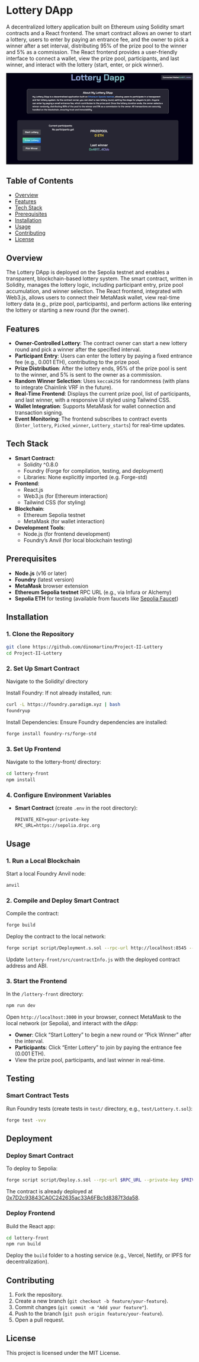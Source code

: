 # Lottery DApp

A decentralized lottery application built on Ethereum using Solidity smart contracts and a React frontend. The smart contract allows an owner to start a lottery, users to enter by paying an entrance fee, and the owner to pick a winner after a set interval, distributing 95% of the prize pool to the winner and 5% as a commission. The React frontend provides a user-friendly interface to connect a wallet, view the prize pool, participants, and last winner, and interact with the lottery (start, enter, or pick winner).

![alt text](<螢幕截圖 2025-06-21 下午5.40.02.png>)

## Table of Contents

- [Overview](#overview)
- [Features](#features)
- [Tech Stack](#tech-stack)
- [Prerequisites](#prerequisites)
- [Installation](#installation)
- [Usage](#usage)
- [Contributing](#contributing)
- [License](#license)

## Overview

The Lottery DApp is deployed on the Sepolia testnet and enables a transparent, blockchain-based lottery system. The smart contract, written in Solidity, manages the lottery logic, including participant entry, prize pool accumulation, and winner selection. The React frontend, integrated with Web3.js, allows users to connect their MetaMask wallet, view real-time lottery data (e.g., prize pool, participants), and perform actions like entering the lottery or starting a new round (for the owner).

## Features

- **Owner-Controlled Lottery**: The contract owner can start a new lottery round and pick a winner after the specified interval.
- **Participant Entry**: Users can enter the lottery by paying a fixed entrance fee (e.g., 0.001 ETH), contributing to the prize pool.
- **Prize Distribution**: After the lottery ends, 95% of the prize pool is sent to the winner, and 5% is sent to the owner as a commission.
- **Random Winner Selection**: Uses `keccak256` for randomness (with plans to integrate Chainlink VRF in the future).
- **Real-Time Frontend**: Displays the current prize pool, list of participants, and last winner, with a responsive UI styled using Tailwind CSS.
- **Wallet Integration**: Supports MetaMask for wallet connection and transaction signing.
- **Event Monitoring**: The frontend subscribes to contract events (`Enter_lottery`, `Picked_winner`, `Lottery_starts`) for real-time updates.

## Tech Stack

- **Smart Contract**:
  - Solidity ^0.8.0
  - Foundry (Forge for compilation, testing, and deployment)
  - Libraries: None explicitly imported (e.g. Forge-std)
- **Frontend**:
  - React.js
  - Web3.js (for Ethereum interaction)
  - Tailwind CSS (for styling)
- **Blockchain**:
  - Ethereum Sepolia testnet
  - MetaMask (for wallet interaction)
- **Development Tools**:
  - Node.js (for frontend development)
  - Foundry’s Anvil (for local blockchain testing)

## Prerequisites

- **Node.js** (v16 or later)
- **Foundry** (latest version)
- **MetaMask** browser extension
- **Ethereum Sepolia testnet** RPC URL (e.g., via Infura or Alchemy)
- **Sepolia ETH** for testing (available from faucets like [Sepolia Faucet](https://sepoliafaucet.com/))

## Installation

### 1. Clone the Repository

```bash
git clone https://github.com/dinomartino/Project-II-Lottery
cd Project-II-Lottery
```

### 2. Set Up Smart Contract

Navigate to the Solidity/ directory

Install Foundry:
If not already installed, run:

```bash
curl -L https://foundry.paradigm.xyz | bash
foundryup
```

Install Dependencies:
Ensure Foundry dependencies are installed:

```bash
forge install foundry-rs/forge-std
```

### 3. Set Up Frontend

Navigate to the lottery-front/ directory:

```bash
cd lottery-front
npm install
```

### 4. Configure Environment Variables

- **Smart Contract** (create `.env` in the root directory):
  ```env
  PRIVATE_KEY=your-private-key
  RPC_URL=https://sepolia.drpc.org
  ```

## Usage

### 1. Run a Local Blockchain

Start a local Foundry Anvil node:

```bash
anvil
```

### 2. Compile and Deploy Smart Contract

Compile the contract:

```bash
forge build
```

Deploy the contract to the local network:

```bash
forge script script/Deployment.s.sol --rpc-url http://localhost:8545 --private-key your-private-key --broadcast
```

Update `lottery-front/src/contractInfo.js` with the deployed contract address and ABI.

### 3. Start the Frontend

In the `/lottery-front` directory:

```bash
npm run dev
```

Open `http://localhost:3000` in your browser, connect MetaMask to the local network (or Sepolia), and interact with the dApp:

- **Owner**: Click “Start Lottery” to begin a new round or “Pick Winner” after the interval.
- **Participants**: Click “Enter Lottery” to join by paying the entrance fee (0.001 ETH).
- View the prize pool, participants, and last winner in real-time.

## Testing

### Smart Contract Tests

Run Foundry tests (create tests in `test/` directory, e.g., `test/Lottery.t.sol`):

```bash
forge test -vvv
```

## Deployment

### Deploy Smart Contract

To deploy to Sepolia:

```bash
forge script script/Deploy.s.sol --rpc-url $RPC_URL --private-key $PRIVATE_KEY --broadcast
```

The contract is already deployed at [0x7D2c93843CA0C242635ac33A6FBc1d8387f3da58](https://sepolia.etherscan.io/address/0x7D2c93843CA0C242635ac33A6FBc1d8387f3da58).

### Deploy Frontend

Build the React app:

```bash
cd lottery-front
npm run build
```

Deploy the `build` folder to a hosting service (e.g., Vercel, Netlify, or IPFS for decentralization).

## Contributing

1. Fork the repository.
2. Create a new branch (`git checkout -b feature/your-feature`).
3. Commit changes (`git commit -m "Add your feature"`).
4. Push to the branch (`git push origin feature/your-feature`).
5. Open a pull request.

## License

This project is licensed under the MIT License.
